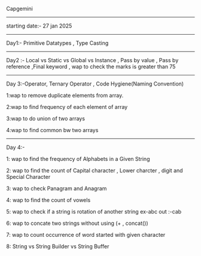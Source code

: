 Capgemini

------------
starting date:-  27 jan 2025

-----------------------------

Day1:- Primitive Datatypes , Type Casting

------------------------------------------------------------------------------

Day2 :- Local vs Static vs Global vs Instance , Pass by value , Pass by reference ,Final keyword , wap to check the marks is greater than 75

--------------------------------------------------------------------------------------------

Day 3:-Operator, Ternary Operator , Code Hygiene(Naming Convention) 

1:wap to remove duplicate elements from array.

2:wap to find frequency of each element of array

3:wap to do union of two arrays

4:wap to find common bw two arrays 

-------------------------------------------------------------------------------------------

Day 4:-

1: wap to find the frequency of Alphabets in a Given String

2: wap to find the count of Capital character , Lower charcter , digit and Special Character

3: wap to check Panagram and Anagram

4: wap to find the count of vowels 

5: wap to check if a string is rotation of another string  ex-abc out :-cab

6: wap to concate two strings without using (+ , concat())

7: wap to count occurrence of word started with given character 

8: String vs String Builder vs String Buffer




